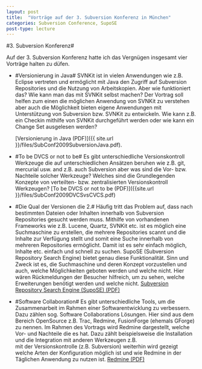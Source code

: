 ```yaml
---
layout: post
title:  "Vorträge auf der 3. Subversion Konferenz in München"
categories: Subversion Conference, SupoSE
post-type: lecture
---
```


#3. Subversion Konferenz#

Auf der 3. Subversion Konferenz hatte ich das Vergn&uuml;gen insgesamt vier Vortr&auml;ge halten zu d&uuml;fen.


* #Versionierung in Java#
  SVNKit ist in vielen Anwendungen wie z.B. Eclipse vertreten und erm&ouml;glicht mit Java den Zugriff auf 
  Subversion Repositories und die Nutzung von Arbeitskopien. Aber wie funktioniert das? 
  Wie kann man das mit SVNKit selbst machen? Der Vortrag soll helfen zum einen die m&ouml;glichen Anwendung von 
  SVNKit zu verstehen aber auch die M&ouml;glichkeit bieten eigene Anwendungen mit Unterst&uuml;tzung von 
  Subversion bzw. SVNKit zu entwickeln. Wie kann z.B. ein Checkin mithilfe von SVNKit durchgef&uuml;hrt 
  werden oder wie kann ein Change Set ausgelesen werden?

  [Versionierung in Java (PDF)]({{ site.url }}/files/SubConf2009SubversionJava.pdf).

* #To be DVCS or not to be#
  Es gibt unterschiedliche Versionskontroll Werkzeuge die auf unterschiedlichen Ans&auml;tzen beruhen wie z.B. git, 
  mercurial usw. and z.B. auch Subversion aber was sind die Vor- bzw. Nachteile solcher Werkzeuge?
  Welches sind die Grundlegenden Konzepte von verteilten- bzw. zentralisierten Versionskontroll Werkzeugen?
  [To be DVCS or not to be (PDF)]({{site.url }}/files/SubConf2009DVCSvsCVCS.pdf)


* #Die Qual der Versionen die 2.#
  H&auml;ufig tritt das Problem auf, dass nach bestimmten Dateien oder Inhalten innerhalb von Subversion 
  Repositories gesucht werden muss.  Mithilfe von vorhandenen Frameworks wie z.B. Lucene, Quartz, SVNKit etc. ist 
  es m&ouml;glich eine Suchmaschine zu erstellen, die mehrere Repositories scannt und die Inhalte zur Verf&uuml;gung
  stellt und somit eine Suche innerhalb von mehreren Repositories erm&ouml;glicht. Damit ist es sehr einfach
  m&ouml;glich, Inhalte etc. einfach und schnell zu suchen.
  SupoSE (Subversion Repository Search Engine) bietet genau diese Funktionalit&auml;t.
  Sinn und Zweck ist es, die Suchmaschine und deren Konzept vorzustellen und auch, welche 
  M&ouml;glichkeiten geboten werden und welche nicht. Hier w&auml;ren R&uuml;ckmeldungen der Besucher 
  hilfreich, um zu sehen, welche Erweiterungen ben&ouml;tigt werden und welche nicht. 
  <a href="/files/SubConf2009SupoSE.pdf" target="_blank">Subversion Repository Search Engine (SupoSE) (PDF)</a>

* #Software Collaboration#
  Es gibt unterschiedliche Tools, um die Zusammenarbeit im Rahmen einer Softwarentwicklung zu verbessern. 
  Dazu z&auml;hlen sog. Software Collaborations L&ouml;sungen. Hier sind aus dem Bereich OpenSource z.B. Trac, 
  Redmine, FusionForge  (ehemals GForge) zu nennen. Im Rahmen des Vortrags wird Redmine dargestellt, welche Vor- und Nachteile 
  die es hat. Dazu z&auml;hlt beispielsweise die Installation und die Integration mit anderen Werkzeugen z.B.  
  mit der Versionskontrolle (z.B. Subversion) weiterhin wird gezeigt welche Arten der Konfiguration 
  m&ouml;glich ist und wie Redmine in der T&auml;glichen Anwendung zu nutzen ist. 
  <a href="/files/SubConf2009Redmine.pdf" target="_blank">Redmine (PDF)</a>
